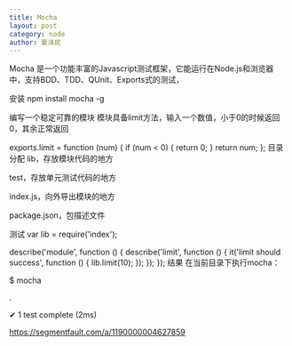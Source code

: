 ```yaml
---
title: Mocha
layout: post
category: node
author: 夏泽民
---
```

Mocha 是一个功能丰富的Javascript测试框架，它能运行在Node.js和浏览器中，支持BDD、TDD、QUnit、Exports式的测试，
<!-- more -->
安装
npm install mocha -g

编写一个稳定可靠的模块
模块具备limit方法，输入一个数值，小于0的时候返回0，其余正常返回

exports.limit = function (num) {
  if (num < 0) {
    return 0;
  }
  return num;
};
目录分配
lib，存放模块代码的地方

test，存放单元测试代码的地方

index.js，向外导出模块的地方

package.json，包描述文件

测试
var lib = require('index');

describe('module', function () {
  describe('limit', function () {
    it('limit should success', function () {
      lib.limit(10);
    });
  });
});
结果
在当前目录下执行mocha：

$ mocha

  ․

  ✔ 1 test complete (2ms)
  
  https://segmentfault.com/a/1190000004627859
